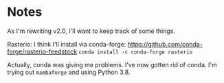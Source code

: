 # Notes

As I'm rewriting v2.0, I'll want to keep track of some things.

Rasterio: I think I'll install via conda-forge: https://github.com/conda-forge/rasterio-feedstock
`conda install -c conda-forge rasterio`

Actually, conda was giving me problems. I've now gotten rid of conda.
I'm trying out `mambaforge` and using Python 3.8.

